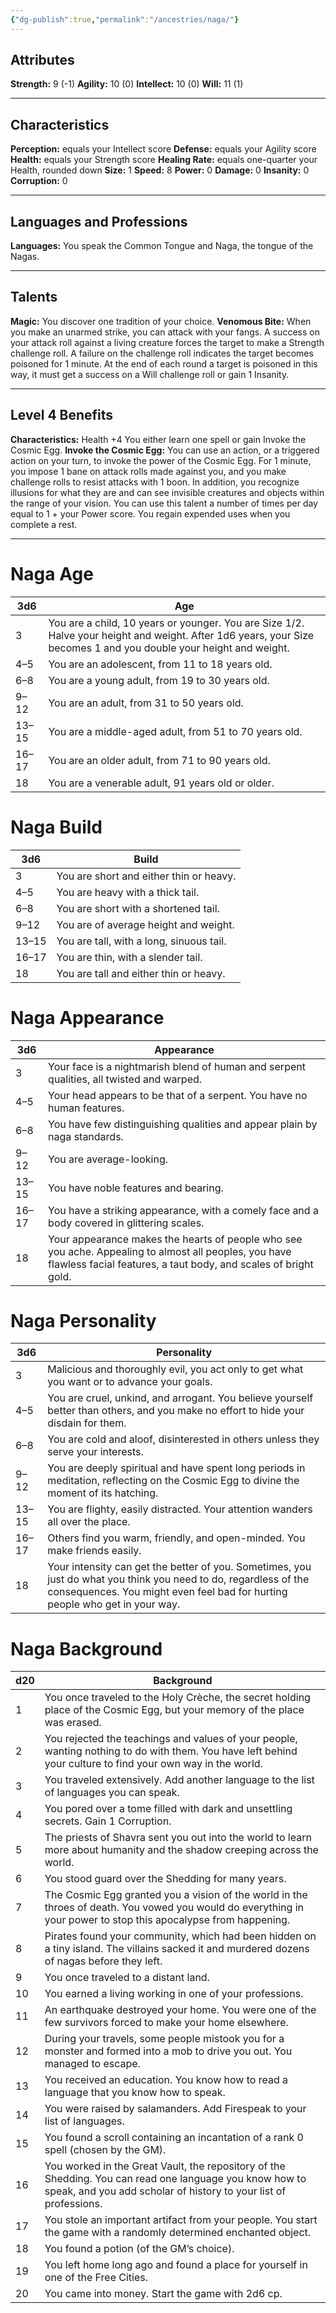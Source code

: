 ```yaml
---
{"dg-publish":true,"permalink":"/ancestries/naga/"}
---
```


## Attributes
**Strength:** 9 (-1)
**Agility:** 10 (0)
**Intellect:** 10 (0)
**Will:** 11 (1)
- - -
## Characteristics
**Perception:** equals your Intellect score
**Defense:** equals your Agility score
**Health:** equals your Strength score
**Healing Rate:** equals one-quarter your Health, rounded down
**Size:** 1
**Speed:** 8
**Power:** 0
**Damage:** 0
**Insanity:** 0
**Corruption:** 0
- - -
## Languages and Professions
**Languages:** You speak the Common Tongue and Naga, the tongue of the Nagas.
- - - 
## Talents
**Magic:** You discover one tradition of your choice.
**Venomous Bite:** When you make an unarmed strike, you can attack with your fangs. A success on your attack roll against a living creature forces the target to make a Strength challenge roll. A failure on the challenge roll indicates the target becomes poisoned for 1 minute. At the end of each round a target is poisoned in this way, it must get a success on a Will challenge roll or gain 1 Insanity.
- - - 
## Level 4 Benefits
**Characteristics:** Health +4
You either learn one spell or gain Invoke the Cosmic Egg.
**Invoke the Cosmic Egg:** You can use an action, or a triggered action on your turn, to invoke the power of the Cosmic Egg. For 1 minute, you impose 1 bane on attack rolls made against you, and you make challenge rolls to resist attacks with 1 boon. In addition, you recognize illusions for what they are and can see invisible creatures and objects within the range of your vision. You can use this talent a number of times per day equal to 1 + your Power score. You regain expended uses when you complete a rest.
- - -
# Naga Age

| 3d6   | Age                                                                                                                                                               |
| ----- | ----------------------------------------------------------------------------------------------------------------------------------------------------------------- |
| 3     | You are a child, 10 years or younger. You are Size 1/2. Halve your height and weight. After 1d6 years, your Size becomes 1 and you double your height and weight. |
| 4–5   | You are an adolescent, from 11 to 18 years old.                                                                                                                   |
| 6–8   | You are a young adult, from 19 to 30 years old.                                                                                                                   |
| 9–12  | You are an adult, from 31 to 50 years old.                                                                                                                        |
| 13–15 | You are a middle-aged adult, from 51 to 70 years old.                                                                                                             |
| 16–17 | You are an older adult, from 71 to 90 years old.                                                                                                                  |
| 18    | You are a venerable adult, 91 years old or older.                                                                                                                 |
# Naga Build

| 3d6   | Build                                    |
| ----- | ---------------------------------------- |
| 3     | You are short and either thin or heavy.  |
| 4–5   | You are heavy with a thick tail.         |
| 6–8   | You are short with a shortened tail.     |
| 9–12  | You are of average height and weight.    |
| 13–15 | You are tall, with a long, sinuous tail. |
| 16–17 | You are thin, with a slender tail.       |
| 18    | You are tall and either thin or heavy.   |
# Naga Appearance

| 3d6   | Appearance                                                                                                                                                               |
| ----- | ------------------------------------------------------------------------------------------------------------------------------------------------------------------------ |
| 3     | Your face is a nightmarish blend of human and serpent qualities, all twisted and warped.                                                                                 |
| 4–5   | Your head appears to be that of a serpent. You have no human features.                                                                                                   |
| 6–8   | You have few distinguishing qualities and appear plain by naga standards.                                                                                                |
| 9–12  | You are average-looking.                                                                                                                                                 |
| 13–15 | You have noble features and bearing.                                                                                                                                     |
| 16–17 | You have a striking appearance, with a comely face and a body covered in glittering scales.                                                                              |
| 18    | Your appearance makes the hearts of people who see you ache. Appealing to almost all peoples, you have flawless facial features, a taut body, and scales of bright gold. |
# Naga Personality

| 3d6   | Personality                                                                                                                                                                                     |
| ----- | ----------------------------------------------------------------------------------------------------------------------------------------------------------------------------------------------- |
| 3     | Malicious and thoroughly evil, you act only to get what you want or to advance your goals.                                                                                                      |
| 4–5   | You are cruel, unkind, and arrogant. You believe yourself better than others, and you make no effort to hide your disdain for them.                                                             |
| 6–8   | You are cold and aloof, disinterested in others unless they serve your interests.                                                                                                               |
| 9–12  | You are deeply spiritual and have spent long periods in meditation, reflecting on the Cosmic Egg to divine the moment of its hatching.                                                          |
| 13–15 | You are flighty, easily distracted. Your attention wanders all over the place.                                                                                                                  |
| 16–17 | Others find you warm, friendly, and open-minded. You make friends easily.                                                                                                                       |
| 18    | Your intensity can get the better of you. Sometimes, you just do what you think you need to do, regardless of the consequences. You might even feel bad for hurting people who get in your way. |
# Naga Background

| d20 | Background                                                                                                                                                                  |
| --- | --------------------------------------------------------------------------------------------------------------------------------------------------------------------------- |
| 1   | You once traveled to the Holy Crèche, the secret holding place of the Cosmic Egg, but your memory of the place was erased.                                                  |
| 2   | You rejected the teachings and values of your people, wanting nothing to do with them. You have left behind your culture to find your own way in the world.                 |
| 3   | You traveled extensively. Add another language to the list of languages you can speak.                                                                                      |
| 4   | You pored over a tome filled with dark and unsettling secrets. Gain 1 Corruption.                                                                                           |
| 5   | The priests of Shavra sent you out into the world to learn more about humanity and the shadow creeping across the world.                                                    |
| 6   | You stood guard over the Shedding for many years.                                                                                                                           |
| 7   | The Cosmic Egg granted you a vision of the world in the throes of death. You vowed you would do everything in your power to stop this apocalypse from happening.            |
| 8   | Pirates found your community, which had been hidden on a tiny island. The villains sacked it and murdered dozens of nagas before they left.                                 |
| 9   | You once traveled to a distant land.                                                                                                                                        |
| 10  | You earned a living working in one of your professions.                                                                                                                     |
| 11  | An earthquake destroyed your home. You were one of the few survivors forced to make your home elsewhere.                                                                    |
| 12  | During your travels, some people mistook you for a monster and formed into a mob to drive you out. You managed to escape.                                                   |
| 13  | You received an education. You know how to read a language that you know how to speak.                                                                                      |
| 14  | You were raised by salamanders. Add Firespeak to your list of languages.                                                                                                    |
| 15  | You found a scroll containing an incantation of a rank 0 spell (chosen by the GM).                                                                                          |
| 16  | You worked in the Great Vault, the repository of the Shedding. You can read one language you know how to speak, and you add scholar of history to your list of professions. |
| 17  | You stole an important artifact from your people. You start the game with a randomly determined enchanted object.                                                           |
| 18  | You found a potion (of the GM’s choice).                                                                                                                                    |
| 19  | You left home long ago and found a place for yourself in one of the Free Cities.                                                                                            |
| 20  | You came into money. Start the game with 2d6 cp.                                                                                                                            |
